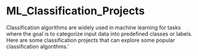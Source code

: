 # ML_Classification_Projects
Classification algorithms are widely used in machine learning for tasks where the goal is to categorize input data into predefined classes or labels.
Here are some classification projects that can explore some popular classification algorithms.'
